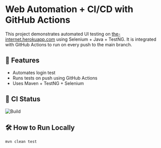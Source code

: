 # Web Automation + CI/CD with GitHub Actions

This project demonstrates automated UI testing on [the-internet.herokuapp.com](https://the-internet.herokuapp.com/login) using Selenium + Java + TestNG. It is integrated with GitHub Actions to run on every push to the main branch.

## 🚀 Features
- Automates login test
- Runs tests on push using GitHub Actions
- Uses Maven + TestNG + Selenium

## 🧪 CI Status
![Build](https://github.com/nishirajmane/web-automation-cicd/actions/workflows/test.yml/badge.svg)

## 🛠️ How to Run Locally
```bash
mvn clean test
